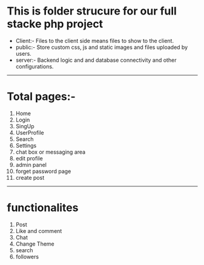 # This is folder strucure for our full stacke php project

* Client:- Files to the client side means files to show to the client.
* public:- Store custom css, js and static images and files uploaded by users.
* server:- Backend logic and and database connectivity and other configurations.

---
# Total pages:-

1) Home
2) Login
3) SingUp
4) UserProfile
5) Search
6) Settings
7) chat box or messaging area
8) edit profile
9) admin panel
10) forget password page
11) create post


---

# functionalites

1) Post
2) Like and comment
3) Chat
4) Change Theme
5) search
6) followers
